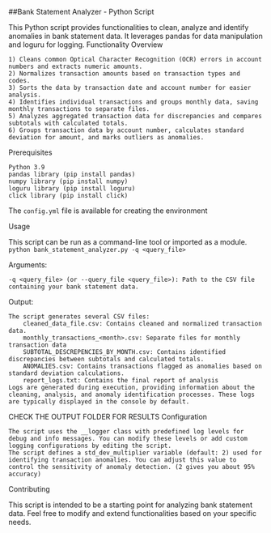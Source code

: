 ##Bank Statement Analyzer - Python Script

This Python script provides functionalities to clean, analyze and identify anomalies in bank statement data. It leverages pandas for data manipulation and loguru for logging.
Functionality Overview

    1) Cleans common Optical Character Recognition (OCR) errors in account numbers and extracts numeric amounts.
    2) Normalizes transaction amounts based on transaction types and codes.
    3) Sorts the data by transaction date and account number for easier analysis.
    4) Identifies individual transactions and groups monthly data, saving monthly transactions to separate files.
    5) Analyzes aggregated transaction data for discrepancies and compares subtotals with calculated totals.
    6) Groups transaction data by account number, calculates standard deviation for amount, and marks outliers as anomalies.

Prerequisites

    Python 3.9
    pandas library (pip install pandas)
    numpy library (pip install numpy)
    loguru library (pip install loguru)
    click library (pip install click)

The `config.yml` file is available for creating the environment

Usage

This script can be run as a command-line tool or imported as a module.
`python bank_statement_analyzer.py -q <query_file>`

Arguments:

    -q <query_file> (or --query_file <query_file>): Path to the CSV file containing your bank statement data.

Output:

    The script generates several CSV files:
        cleaned_data_file.csv: Contains cleaned and normalized transaction data.
        monthly_transactions_<month>.csv: Separate files for monthly transaction data
        SUBTOTAL_DESCREPENCIES_BY_MONTH.csv: Contains identified discrepancies between subtotals and calculated totals.
        ANOMALIES.csv: Contains transactions flagged as anomalies based on standard deviation calculations.
        report_logs.txt: Contains the final report of analysis
    Logs are generated during execution, providing information about the cleaning, analysis, and anomaly identification processes. These logs are typically displayed in the console by default.
CHECK THE OUTPUT FOLDER FOR RESULTS
Configuration

    The script uses the __logger class with predefined log levels for debug and info messages. You can modify these levels or add custom logging configurations by editing the script.
    The script defines a std_dev_multiplier variable (default: 2) used for identifying transaction anomalies. You can adjust this value to control the sensitivity of anomaly detection. (2 gives you about 95% accuracy)

Contributing

This script is intended to be a starting point for analyzing bank statement data. Feel free to modify and extend functionalities based on your specific needs.
